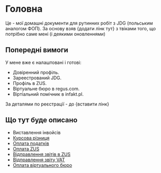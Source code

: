 # Головна

Це - мої домашні документи для рутинних робіт з JDG (польським аналогом ФОП). За основу взяв {додати лінк тут} з твіками того, що потрібно саме мені (і деякими оновленнями)

## Попередні вимоги

У мене вже є налаштовані і готові:

* Довіренний профіль.
* Зареестрований JDG.
* Профіль в ZUS.
* Віртуальне бюро в regus.com.
* Віртіальний помічник в infakt.pl.

За деталями по реєстрації - до {вставити лінк}

## Що тут буде описано

* Виставлення інвойсів
* [Курсова різниця](/routine/exchange_rate_difference)
* [Оплата податків](/routine/tax)
* [Оплата ZUS](/routine/zus)
* [Відправлення звітів в ZUS](/routine/zus_dra)
* [Відправлення звіту VAT](/routine/vat)
* [Оплата віртуального бюро](/routine/virtual_buro)
